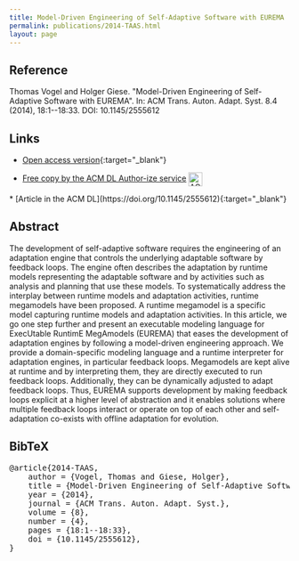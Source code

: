 ```yaml
---
title: Model-Driven Engineering of Self-Adaptive Software with EUREMA
permalink: publications/2014-TAAS.html
layout: page
---
```


## Reference
Thomas Vogel and Holger Giese. "Model-Driven Engineering of Self-Adaptive Software with EUREMA". In: ACM Trans. Auton. Adapt. Syst. 8.4 (2014), 18:1--18:33. DOI: 10.1145/2555612

## Links
* [Open access version](https://arxiv.org/abs/1805.07353){:target="_blank"}
<ul><li>
<!-- ACM DL Article: Model-Driven Engineering of Self-Adaptive Software with EUREMA -->
<!-- <div class="acmdlitem" id="item2555612"> -->
<a href="https://dl.acm.org/authorize?N96416" title="Model-Driven Engineering of Self-Adaptive Software with EUREMA">Free copy by the ACM DL Author-ize service</a>
<img src="http://dl.acm.org/images/oa.gif" width="25" height="25" border="0" alt="ACM DL Author-ize service" style="vertical-align:middle"/>
<!-- </div> -->
</li></ul>
* [Article in the ACM DL](https://doi.org/10.1145/2555612){:target="_blank"}


## Abstract
The development of self-adaptive software requires the engineering of an adaptation engine that controls the underlying adaptable software by feedback loops. The engine often describes the adaptation by runtime models representing the adaptable software and by activities such as analysis and planning that use these models. To systematically address the interplay between runtime models and adaptation activities, runtime megamodels have been proposed. A runtime megamodel is a specific model capturing runtime models and adaptation activities. In this article, we go one step further and present an executable modeling language for ExecUtable RuntimE MegAmodels (EUREMA) that eases the development of adaptation engines by following a model-driven engineering approach. We provide a domain-specific modeling language and a runtime interpreter for adaptation engines, in particular feedback loops. Megamodels are kept alive at runtime and by interpreting them, they are directly executed to run feedback loops. Additionally, they can be dynamically adjusted to adapt feedback loops. Thus, EUREMA supports development by making feedback loops explicit at a higher level of abstraction and it enables solutions where multiple feedback loops interact or operate on top of each other and self-adaptation co-exists with offline adaptation for evolution.

## BibTeX

<div class="bibtex">
<pre>@article{2014-TAAS,
    author = {Vogel, Thomas and Giese, Holger},
    title = {Model-Driven Engineering of Self-Adaptive Software with {EUREMA}},
    year = {2014},
    journal = {ACM Trans. Auton. Adapt. Syst.},
    volume = {8},
    number = {4},
    pages = {18:1--18:33},
    doi = {10.1145/2555612},
}</pre>
</div>
